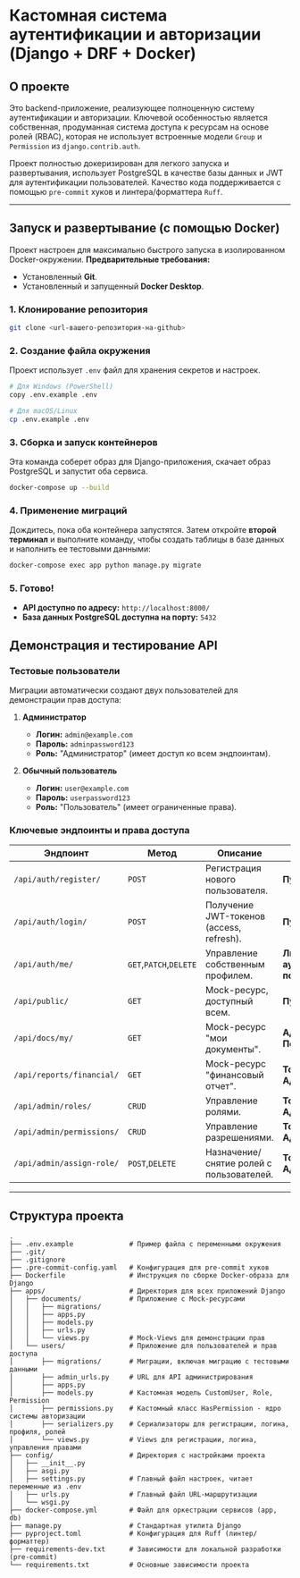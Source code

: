 # Кастомная система аутентификации и авторизации (Django + DRF + Docker)
## О проекте

Это backend-приложение, реализующее полноценную систему аутентификации и авторизации. Ключевой особенностью является собственная, продуманная система доступа к ресурсам на основе ролей (RBAC), которая не использует встроенные модели `Group` и `Permission` из `django.contrib.auth`.

Проект полностью докеризирован для легкого запуска и развертывания, использует PostgreSQL в качестве базы данных и JWT для аутентификации пользователей. Качество кода поддерживается с помощью `pre-commit` хуков и линтера/форматтера `Ruff`.

---

## Запуск и развертывание (с помощью Docker)

Проект настроен для максимально быстрого запуска в изолированном Docker-окружении.
**Предварительные требования:**
*   Установленный **Git**.
*   Установленный и запущенный **Docker Desktop**.

### 1. Клонирование репозитория
```bash
git clone <url-вашего-репозитория-на-github>
```
### 2. Создание файла окружения
Проект использует `.env` файл для хранения секретов и настроек.
```bash
# Для Windows (PowerShell)
copy .env.example .env

# Для macOS/Linux
cp .env.example .env
```
### 3. Сборка и запуск контейнеров
Эта команда соберет образ для Django-приложения, скачает образ PostgreSQL и запустит оба сервиса.
```bash
docker-compose up --build
```
### 4. Применение миграций
Дождитесь, пока оба контейнера запустятся. Затем откройте **второй терминал** и выполните команду, чтобы создать таблицы в базе данных и наполнить ее тестовыми данными:
```bash
docker-compose exec app python manage.py migrate
```
### 5. Готово!
*   **API доступно по адресу:** `http://localhost:8000/`
*   **База данных PostgreSQL доступна на порту:** `5432`

## Демонстрация и тестирование API

### Тестовые пользователи
Миграции автоматически создают двух пользователей для демонстрации прав доступа:

1.  **Администратор**
    *   **Логин:** `admin@example.com`
    *   **Пароль:** `adminpassword123`
    *   **Роль:** "Администратор" (имеет доступ ко всем эндпоинтам).

2.  **Обычный пользователь**
    *   **Логин:** `user@example.com`
    *   **Пароль:** `userpassword123`
    *   **Роль:** "Пользователь" (имеет ограниченные права).

### Ключевые эндпоинты и права доступа

| Эндпоинт                      | Метод         | Описание                                           | Доступ                                     |
| ----------------------------- | ------------- | -------------------------------------------------- | ------------------------------------------ |
| `/api/auth/register/`         | `POST`        | Регистрация нового пользователя.                   | **Публичный**                              |
| `/api/auth/login/`            | `POST`        | Получение JWT-токенов (access, refresh).           | **Публичный**                              |
| `/api/auth/me/`               | `GET`,`PATCH`,`DELETE` | Управление собственным профилем.                   | **Любой аутентифицированный пользователь** |
| `/api/public/`                | `GET`         | Mock-ресурс, доступный всем.                       | **Публичный**                              |
| `/api/docs/my/`               | `GET`         | Mock-ресурс "мои документы".                       | **Администратор**, **Пользователь**        |
| `/api/reports/financial/`     | `GET`         | Mock-ресурс "финансовый отчет".                    | **Только Администратор**                   |
| `/api/admin/roles/`           | `CRUD`        | Управление ролями.                                 | **Только Администратор**                   |
| `/api/admin/permissions/`     | `CRUD`        | Управление разрешениями.                           | **Только Администратор**                   |
| `/api/admin/assign-role/`     | `POST`,`DELETE` | Назначение/снятие ролей с пользователей.           | **Только Администратор**                   |

---

## Структура проекта

```text
.
├── .env.example              # Пример файла с переменными окружения
├── .git/
├── .gitignore
├── .pre-commit-config.yaml   # Конфигурация для pre-commit хуков
├── Dockerfile                # Инструкция по сборке Docker-образа для Django
├── apps/                     # Директория для всех приложений Django
│   ├── documents/            # Приложение с Mock-ресурсами
│   │   ├── migrations/
│   │   ├── apps.py
│   │   ├── models.py
│   │   ├── urls.py
│   │   └── views.py          # Mock-Views для демонстрации прав
│   └── users/                # Приложение для пользователей и прав доступа
│       ├── migrations/       # Миграции, включая миграцию с тестовыми данными
│       ├── admin_urls.py     # URL для API администрирования
│       ├── apps.py
│       ├── models.py         # Кастомная модель CustomUser, Role, Permission
│       ├── permissions.py    # Кастомный класс HasPermission - ядро системы авторизации
│       ├── serializers.py    # Сериализаторы для регистрации, логина, профиля, ролей
│       └── views.py          # Views для регистрации, логина, управления правами
├── config/                   # Директория с настройками проекта
│   ├── __init__.py
│   ├── asgi.py
│   ├── settings.py           # Главный файл настроек, читает переменные из .env
│   ├── urls.py               # Главный файл URL-маршрутизации
│   └── wsgi.py
├── docker-compose.yml        # Файл для оркестрации сервисов (app, db)
├── manage.py                 # Стандартная утилита Django
├── pyproject.toml            # Конфигурация для Ruff (линтер/форматтер)
├── requirements-dev.txt      # Зависимости для локальной разработки (pre-commit)
└── requirements.txt          # Основные зависимости проекта
